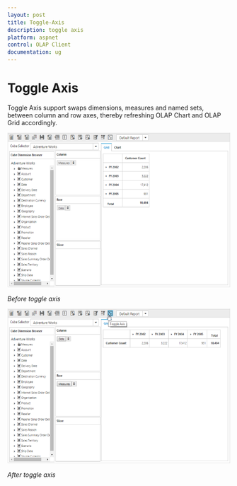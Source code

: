 ```yaml
---
layout: post
title: Toggle-Axis
description: toggle axis
platform: aspnet
control: OLAP Client
documentation: ug
---
```


# Toggle Axis

Toggle Axis support swaps dimensions, measures and named sets, between column and row axes, thereby refreshing OLAP Chart and OLAP Grid accordingly.

![](Toggle-Axis_images/Toggle-Axis_images1.png)

_Before toggle axis_

![](Toggle-Axis_images/Toggle-Axis_images2.png)

_After toggle axis_
